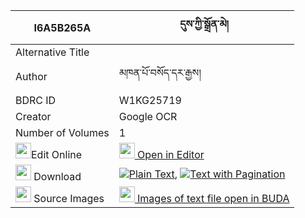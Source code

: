 |I6A5B265A|དུས་ཀྱི་སྒྲོན་མེ། 
| --- | --- 
|Alternative Title |
|Author| མཁན་པོ་བསོད་དར་རྒྱས།
|BDRC ID | W1KG25719
|Creator | Google OCR
|Number of Volumes| 1
|<img width="25" src="https://img.icons8.com/color/25/000000/edit-property.png">Edit Online| [<img width="25" src="https://avatars.githubusercontent.com/u/45091458?s=200&v=4"> Open in Editor](http://editor.openpecha.org/I6A5B265A)
|<img width="25" src="https://img.icons8.com/fluent/48/000000/download-2.png"/>  Download | [![](https://img.icons8.com/color/20/000000/txt.png)Plain Text](https://github.com/Openpecha/I6A5B265A/releases/download/v2/du_kyi_dronme_plain_I6A5B265A.zip), [![](https://img.icons8.com/color/20/000000/txt.png)Text with Pagination](https://github.com/Openpecha/I6A5B265A/releases/download/v2/du_kyi_dronme_pages_I6A5B265A.zip)
|<img width="25" src="https://img.icons8.com/plasticine/100/000000/pictures-folder.png"/>  Source Images | [<img width="25" src="https://library.bdrc.io/icons/BUDA-small.svg"> Images of text file open in BUDA](https://library.bdrc.io/show/bdr:W1KG25719)